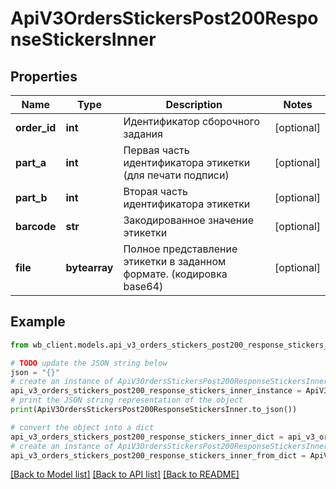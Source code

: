 # ApiV3OrdersStickersPost200ResponseStickersInner


## Properties

Name | Type | Description | Notes
------------ | ------------- | ------------- | -------------
**order_id** | **int** | Идентификатор сборочного задания | [optional] 
**part_a** | **int** | Первая часть идентификатора этикетки (для печати подписи) | [optional] 
**part_b** | **int** | Вторая часть идентификатора этикетки | [optional] 
**barcode** | **str** | Закодированное значение этикетки | [optional] 
**file** | **bytearray** | Полное представление этикетки в заданном формате. (кодировка base64) | [optional] 

## Example

```python
from wb_client.models.api_v3_orders_stickers_post200_response_stickers_inner import ApiV3OrdersStickersPost200ResponseStickersInner

# TODO update the JSON string below
json = "{}"
# create an instance of ApiV3OrdersStickersPost200ResponseStickersInner from a JSON string
api_v3_orders_stickers_post200_response_stickers_inner_instance = ApiV3OrdersStickersPost200ResponseStickersInner.from_json(json)
# print the JSON string representation of the object
print(ApiV3OrdersStickersPost200ResponseStickersInner.to_json())

# convert the object into a dict
api_v3_orders_stickers_post200_response_stickers_inner_dict = api_v3_orders_stickers_post200_response_stickers_inner_instance.to_dict()
# create an instance of ApiV3OrdersStickersPost200ResponseStickersInner from a dict
api_v3_orders_stickers_post200_response_stickers_inner_from_dict = ApiV3OrdersStickersPost200ResponseStickersInner.from_dict(api_v3_orders_stickers_post200_response_stickers_inner_dict)
```
[[Back to Model list]](../README.md#documentation-for-models) [[Back to API list]](../README.md#documentation-for-api-endpoints) [[Back to README]](../README.md)


